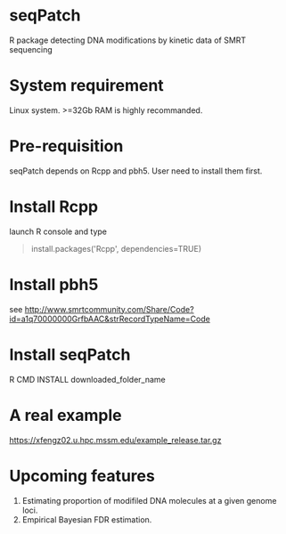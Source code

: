seqPatch
========
R package detecting DNA modifications by kinetic data of SMRT sequencing


System requirement
==================
Linux system. >=32Gb RAM is highly recommanded.


Pre-requisition
===============
seqPatch depends on Rcpp and pbh5. User need to install them first.


Install Rcpp
============
launch R console and type
>install.packages('Rcpp', dependencies=TRUE)


Install pbh5
============
see http://www.smrtcommunity.com/Share/Code?id=a1q70000000GrfbAAC&strRecordTypeName=Code


Install seqPatch
================
R CMD INSTALL downloaded_folder_name


A real example
==============
https://xfengz02.u.hpc.mssm.edu/example_release.tar.gz

Upcoming features
=================
1. Estimating proportion of modifiled DNA molecules at a given genome loci.
2. Empirical Bayesian FDR estimation.


 






